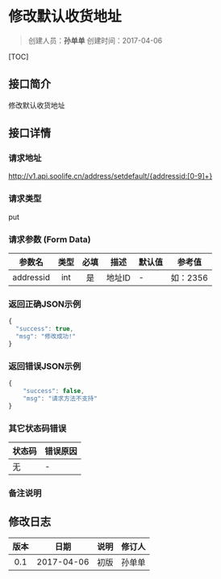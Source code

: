 # 修改默认收货地址
>创建人员：**孙单单**
>创建时间：2017-04-06

[TOC]


## 接口简介
修改默认收货地址

## 接口详情

### 请求地址
http://v1.api.soolife.cn/address/setdefault/{addressid:[0-9]+}

### 请求类型
put

### 请求参数 (Form Data)
| 参数名 | 类型 | 必填 | 描述 | 默认值 | 参考值 |
| --- | :---: | :---: | --- | --- | --- |
|addressid|int|是|地址ID|-|如：2356|

### 返回正确JSON示例
```javascript
{
  "success": true,
  "msg": "修改成功!"
}
```
### 返回错误JSON示例
```javascript
{
    "success": false,
    "msg": "请求方法不支持"
}
```

### 其它状态码错误
| 状态码 | 错误原因     |
| :------------- | :------------- |
|无|-|

### 备注说明


## 修改日志
| 版本   | 日期         | 说明   | 修订人  |
| :----: | :----------: | :---- | :---- |
| 0.1  | 2017-04-06 | 初版   | 孙单单  |